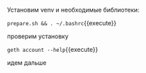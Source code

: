 Установим venv и необходимые библиотеки: 

`prepare.sh && . ~/.bashrc`{{execute}}

проверим установку

`geth account --help`{{execute}}

идем дальше
